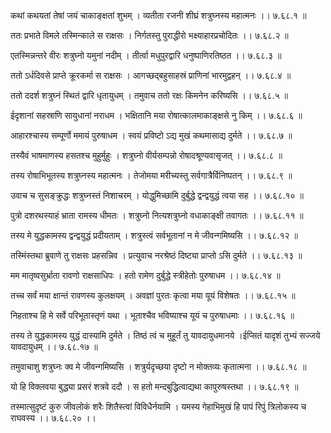 कथां कथयतां तेषां जयं चाकाङ्क्षतां शुभम् ।
व्यतीता रजनी शीघ्रं शत्रुघ्नस्य महात्मनः ।। ७.६८.१ ॥

ततः प्रभाते विमले तस्मिन्काले स राक्षसः ।
निर्गतस्तु पुराद्धीरो भक्ष्याहारप्रचोदितः ।। ७.६८.२ ॥

एतस्मिन्नन्तरे वीरः शत्रुघ्नो यमुनां नदीम् ।
तीर्त्वा मधुपुरद्वारि धनुष्पाणिरतिष्ठत ।। ७.६८.३ ॥

ततो ऽर्धदिवसे प्राप्ते क्रूरकर्मा स राक्षसः ।
आगच्छद्बहुसाहस्रं प्राणिनां भारमुद्वहन् ।। ७.६८.४ ॥

ततो ददर्श शत्रुघ्नं स्थितं द्वारि धृतायुधम् ।
तमुवाच ततो रक्षः किमनेन करिष्यसि ।। ७.६८.५ ॥

ईदृशानां सहस्राणि सायुधानां नराधम ।
भक्षितानि मया रोषात्कालमाकाङ्क्षसे नु किम् ।। ७.६८.६ ॥

आहारश्चास्य सम्पूर्णो ममायं पुरुषाधम ।
स्वयं प्रविष्टो ऽद्य मुखं कथमासाद्य दुर्मते ।। ७.६८.७ ॥

तस्यैवं भाषमाणस्य हसतश्च मुहुर्मुहुः ।
शत्रुघ्नो वीर्यसम्पन्नो रोषादश्रूण्यवासृजत् ।। ७.६८.८ ॥

तस्य रोषाभिभूतस्य शत्रुघ्नस्य महात्मनः ।
तेजोमया मरीच्यस्तु सर्वगात्रैर्विनिष्पतन् ।। ७.६८.९ ॥

उवाच च सुसङ्क्रुद्धः शत्रुघ्नस्तं निशाचरम् ।
योद्धुमिच्छामि दुर्बुद्धे द्वन्द्वयुद्धं त्वया सह ।। ७.६८.१० ॥

पुत्रो दशरथस्याहं भ्राता रामस्य धीमतः ।
शत्रुघ्नो नित्यशत्रुघ्नो वधाकाङ्क्षी तवागतः ।। ७.६८.११ ॥

तस्य मे युद्धकामस्य द्वन्द्वयुद्धं प्रदीयताम् ।
शत्रुस्त्वं सर्वभूतानां न मे जीवन्गमिष्यसि ।। ७.६८.१२ ॥

तस्मिंस्तथा ब्रुवाणे तु राक्षसः प्रहसन्निव ।
प्रत्युवाच नरश्रेष्ठं दिष्ट्या प्राप्तो ऽसि दुर्मते ।। ७.६८.१३ ॥

मम मातृष्वसुर्भ्राता रावणो राक्षसाधिपः ।
हतो रामेण दुर्बुद्धे स्त्रीहेतोः पुरुषाधम ।। ७.६८.१४ ॥

तच्च सर्वं मया क्षान्तं रावणस्य कुलक्षयम् ।
अवज्ञां पुरतः कृत्वा मया यूयं विशेषतः ।। ७.६८.१५ ॥

निहताश्च हि मे सर्वे परिभूतास्तृणं यथा ।
भूताश्चैव भविष्याश्च यूयं च पुरुषाधमाः ।। ७.६८.१६ ॥

तस्य ते युद्धकामस्य युद्धं दास्यामि दुर्मते ।
तिष्ठं त्वं च मुहूर्तं तु यावदायुधमानये ।ईप्सितं यादृशं तुभ्यं सज्जये यावदायुधम् ।। ७.६८.१७ ॥

तमुवाचाशु शत्रुघ्नः क्व मे जीवन्गमिष्यसि ।
शत्रुर्यदृच्छया दृष्टो न मोक्तव्यः कृतात्मना ।। ७.६८.१८ ॥

यो हि विक्लवया बुद्ध्या प्रसरं शत्रवे ददौ ।
स हतो मन्दबुद्धित्वाद्यथा कापुरुषस्तथा ।। ७.६८.१९ ॥

तस्मात्सुदृष्टं कुरु जीवलोकं शरैः शितैस्त्वां विविधैर्नयामि ।
यमस्य गेहाभिमुखं हि पापं रिपुं त्रिलोकस्य च राघवस्य ।। ७.६८.२० ।।

